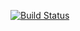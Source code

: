 [![Build Status](https://travis-ci.org/exe-dealer/pgblackboard.svg?branch=rust)](https://travis-ci.org/exe-dealer/pgblackboard)


